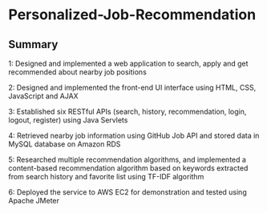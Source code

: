 # Personalized-Job-Recommendation

## Summary
1: Designed and implemented a web application to search, apply and get recommended about nearby job positions

2: Designed and implemented the front-end UI interface using HTML, CSS, JavaScript and AJAX

3: Established six RESTful APIs (search, history, recommendation, login, logout, register) using Java Servlets

4: Retrieved nearby job information using GitHub Job API and stored data in MySQL database on Amazon RDS

5: Researched multiple recommendation algorithms, and implemented a content-based recommendation algorithm based on keywords extracted from search history and favorite list using TF-IDF algorithm

6: Deployed the service to AWS EC2 for demonstration and tested using Apache JMeter
